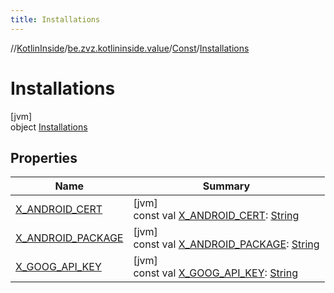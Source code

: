 ```yaml
---
title: Installations
---
```

//[KotlinInside](../../../../index.html)/[be.zvz.kotlininside.value](../../index.html)/[Const](../index.html)/[Installations](index.html)



# Installations



[jvm]\
object [Installations](index.html)



## Properties


| Name | Summary |
|---|---|
| [X_ANDROID_CERT](-x_-a-n-d-r-o-i-d_-c-e-r-t.html) | [jvm]<br>const val [X_ANDROID_CERT](-x_-a-n-d-r-o-i-d_-c-e-r-t.html): [String](https://kotlinlang.org/api/latest/jvm/stdlib/kotlin/-string/index.html) |
| [X_ANDROID_PACKAGE](-x_-a-n-d-r-o-i-d_-p-a-c-k-a-g-e.html) | [jvm]<br>const val [X_ANDROID_PACKAGE](-x_-a-n-d-r-o-i-d_-p-a-c-k-a-g-e.html): [String](https://kotlinlang.org/api/latest/jvm/stdlib/kotlin/-string/index.html) |
| [X_GOOG_API_KEY](-x_-g-o-o-g_-a-p-i_-k-e-y.html) | [jvm]<br>const val [X_GOOG_API_KEY](-x_-g-o-o-g_-a-p-i_-k-e-y.html): [String](https://kotlinlang.org/api/latest/jvm/stdlib/kotlin/-string/index.html) |

